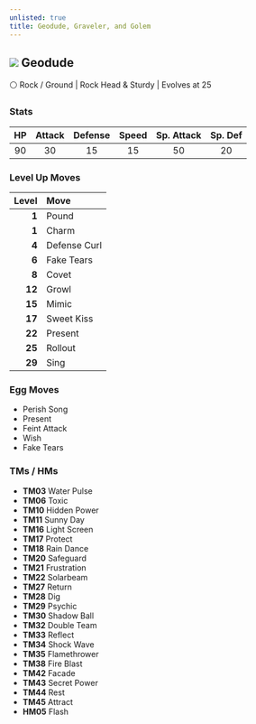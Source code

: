 ```yaml
---
unlisted: true
title: Geodude, Graveler, and Golem
---
```

## ![](https://serebii.net/emerald/pokemon/074.png) Geodude
⚪ Rock / Ground | Rock Head & Sturdy | Evolves at 25

### Stats

| HP | Attack | Defense | Speed | Sp. Attack | Sp. Def |
|:---:|:---:|:---:|:---:|:---:|:---:|
| 90 | 30 | 15 | 15 | 50 | 20 |

### Level Up Moves

| Level | Move |
|---:|:---|
| **1** | Pound |
| **1** | Charm |
| **4** | Defense Curl |
| **6** | Fake Tears |
| **8** | Covet |
| **12** | Growl |
| **15** | Mimic |
| **17** | Sweet Kiss |
| **22** | Present |
| **25** | Rollout |
| **29** | Sing |

### Egg Moves
 - Perish Song
 - Present
 - Feint Attack
 - Wish
 - Fake Tears

### TMs / HMs
 - **TM03** Water Pulse
 - **TM06** Toxic
 - **TM10** Hidden Power
 - **TM11** Sunny Day
 - **TM16** Light Screen
 - **TM17** Protect
 - **TM18** Rain Dance
 - **TM20** Safeguard
 - **TM21** Frustration
 - **TM22** Solarbeam
 - **TM27** Return
 - **TM28** Dig
 - **TM29** Psychic
 - **TM30** Shadow Ball
 - **TM32** Double Team
 - **TM33** Reflect
 - **TM34** Shock Wave
 - **TM35** Flamethrower
 - **TM38** Fire Blast
 - **TM42** Facade
 - **TM43** Secret Power
 - **TM44** Rest
 - **TM45** Attract
 - **HM05** Flash